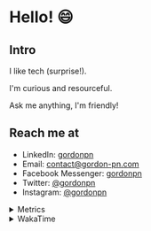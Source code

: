 # Hello! 😄

## Intro

I like tech (surprise!).

I'm curious and resourceful.

Ask me anything, I'm friendly!

## Reach me at

- LinkedIn: [gordonpn](https://www.linkedin.com/in/gordonpn/)
- Email: [contact@gordon-pn.com](mailto:contact@gordon-pn.com)
- Facebook Messenger: [gordonpn](https://www.messenger.com/t/Gordonpn)
- Twitter: [@gordonpn](https://twitter.com/Gordonpn)
- Instagram: [@gordonpn](https://www.instagram.com/gordonpn/)

<details>
  <summary>Metrics</summary>

  <img align="center" src="https://github.com/gordonpn/gordonpn/blob/master/github-metrics.svg" alt="GitHub Metrics">

</details>

<details>
  <summary>WakaTime</summary>

  <!--START_SECTION:waka-->
📊 **This Week I Spent My Time On** 

```text
💬 Programming Languages: 
Java                     5 hrs 59 mins       ███████░░░░░░░░░░░░░░░░░░   28.18 % 
XML                      5 hrs 38 mins       ███████░░░░░░░░░░░░░░░░░░   26.57 % 
TypeScript               5 hrs 29 mins       ██████░░░░░░░░░░░░░░░░░░░   25.84 % 
Brazil Dependency Config 3 hrs 24 mins       ████░░░░░░░░░░░░░░░░░░░░░   16.01 % 
YAML                     22 mins             ░░░░░░░░░░░░░░░░░░░░░░░░░   01.75 % 

🔥 Editors: 
IntelliJ IDEA            15 hrs 21 mins      ██████████████████░░░░░░░   72.26 % 
Cursor                   5 hrs 52 mins       ███████░░░░░░░░░░░░░░░░░░   27.66 % 
VS Code                  1 min               ░░░░░░░░░░░░░░░░░░░░░░░░░   00.08 % 
```


 Last Updated on 22/09/2024 16:23:14 UTC
<!--END_SECTION:waka-->
</details>
